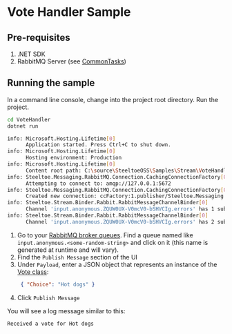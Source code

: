 ﻿# Vote Handler Sample

## Pre-requisites

1. .NET SDK
1. RabbitMQ Server (see [CommonTasks](../../CommonTasks.md#rabbitmq))

## Running the sample

In a command line console, change into the project root directory. Run the project.

```bash
cd VoteHandler
dotnet run 

info: Microsoft.Hosting.Lifetime[0]
      Application started. Press Ctrl+C to shut down.
info: Microsoft.Hosting.Lifetime[0]
      Hosting environment: Production
info: Microsoft.Hosting.Lifetime[0]
      Content root path: C:\source\SteeltoeOSS\Samples\Stream\VoteHandler
info: Steeltoe.Messaging.RabbitMQ.Connection.CachingConnectionFactory[0]
      Attempting to connect to: amqp://127.0.0.1:5672
info: Steeltoe.Messaging.RabbitMQ.Connection.CachingConnectionFactory[0]
      Created new connection: ccFactory:1.publisher/Steeltoe.Messaging.RabbitMQ.Connection.SimpleConnection
info: Steeltoe.Stream.Binder.Rabbit.RabbitMessageChannelBinder[0]
      Channel 'input.anonymous.ZQUW0UX-V0mcV0-bSHVCIg.errors' has 1 subscriber(s).
info: Steeltoe.Stream.Binder.Rabbit.RabbitMessageChannelBinder[0]
      Channel 'input.anonymous.ZQUW0UX-V0mcV0-bSHVCIg.errors' has 2 subscriber(s).
```

1. Go to your [RabbitMQ broker queues](http://localhost:15672/#/queues). Find a queue named like `input.anonymous.<some-random-string>` and click on it (this name is generated at runtime and will vary).
1. Find the `Publish Message` section of the UI
1. Under `Payload`, enter a JSON object that represents an instance of the [Vote class](./Vote.cs):
   ```json
    { "Choice": "Hot dogs" }
   ```
1. Click `Publish Message`

You will see a log message similar to this:

```bash
Received a vote for Hot dogs
```
